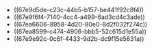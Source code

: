 - ((67e9d5de-c23c-44b5-b157-be441f92c8f4))
- ((67e9f6f4-7140-4cc4-a499-6ad3cd4c3ade))
- ((67ea6606-8958-4d20-80e0-8d2f032f274c))
- ((67ea8599-c474-4906-bbb5-52c615d1e55a))
- ((67e9e92c-0c6f-4433-9d2b-dc9f15e5631a))